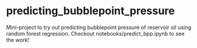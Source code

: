 predicting_bubblepoint_pressure
==============================

Mini-project to try out predicting bubblepoint pressure of reservoir oil using random forest regression. Checkout notebooks/predict_bpp.ipynb to see the work!

